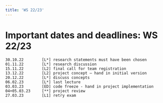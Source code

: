 ```yaml
---
title: 'WS 22/23'
---
```



Important dates and deadlines: WS 22/23
=======================================


```
30.10.22        [L*] research statements must have been chosen
01.11.22        [L*] research discussion
15.11.22        [L2] final call for team registration
13.12.22        [L2] project concept – hand in initial version
20.12.22        [L*] discuss concepts
06.02.23        [L*] last lecture
03.03.23        [ED] code freeze - hand in project implementation
04+05.03.23     [**] project review
27.03.23        [L1] retry exam
```
